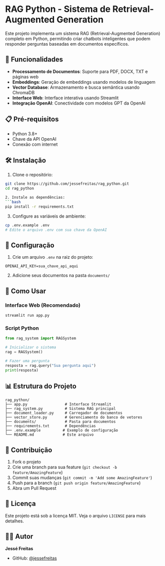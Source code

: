 # RAG Python - Sistema de Retrieval-Augmented Generation

Este projeto implementa um sistema RAG (Retrieval-Augmented Generation) completo em Python, permitindo criar chatbots inteligentes que podem responder perguntas baseadas em documentos específicos.

## 🚀 Funcionalidades

- **Processamento de Documentos**: Suporte para PDF, DOCX, TXT e páginas web
- **Embeddings**: Geração de embeddings usando modelos de linguagem
- **Vector Database**: Armazenamento e busca semântica usando ChromaDB
- **Interface Web**: Interface interativa usando Streamlit
- **Integração OpenAI**: Conectividade com modelos GPT da OpenAI

## 📋 Pré-requisitos

- Python 3.8+
- Chave da API OpenAI
- Conexão com internet

## 🛠️ Instalação

1. Clone o repositório:
```bash
git clone https://github.com/jessefreitas/rag_python.git
cd rag_python

2. Instale as dependências:
```bash
pip install -r requirements.txt
```

3. Configure as variáveis de ambiente:
```bash
cp .env.example .env
# Edite o arquivo .env com sua chave da OpenAI
```

## 🔧 Configuração

1. Crie um arquivo `.env` na raiz do projeto:
```
OPENAI_API_KEY=sua_chave_api_aqui
```

2. Adicione seus documentos na pasta `documents/`

## 🎯 Como Usar

### Interface Web (Recomendado)
```bash
streamlit run app.py
```

### Script Python
```python
from rag_system import RAGSystem

# Inicializar o sistema
rag = RAGSystem()

# Fazer uma pergunta
resposta = rag.query("Sua pergunta aqui")
print(resposta)
```

## 📊 Estrutura do Projeto

```
rag_python/
├── app.py                 # Interface Streamlit
├── rag_system.py          # Sistema RAG principal
├── document_loader.py     # Carregador de documentos
├── vector_store.py        # Gerenciamento do banco de vetores
├── documents/             # Pasta para documentos
├── requirements.txt       # Dependências
├── .env.example          # Exemplo de configuração
└── README.md             # Este arquivo
```

## 🤝 Contribuição

1. Fork o projeto
2. Crie uma branch para sua feature (`git checkout -b feature/AmazingFeature`)
3. Commit suas mudanças (`git commit -m 'Add some AmazingFeature'`)
4. Push para a branch (`git push origin feature/AmazingFeature`)
5. Abra um Pull Request

## 📝 Licença

Este projeto está sob a licença MIT. Veja o arquivo `LICENSE` para mais detalhes.

## 👨‍💻 Autor

**Jessé Freitas**
- GitHub: [@jessefreitas](https://github.com/jessefreitas) 